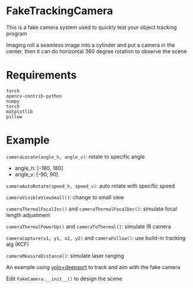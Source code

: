 # FakeTrackingCamera



This is a fake camera system used to quickly test your object tracking program



Imaging roll a seamless image into a cylinder and put a camera in the center, then it can do horizontal 360 degree rotation to observe the scene

[]()



# Requirements

```
torch
opencv-contrib-python
numpy
torch
matplotlib
pillow
```



# Example

`cameraLocate(angle_h, angle_v)`: rotate to specific angle

* angle_h: [-180, 180]
* angle_v: [-90, 90]

[]()



`cameraAutoRotate(speed_h, speed_v)`: auto rotate with specific speed

[]()



`cameraVisibleViewSmall()`: change to small view

[]()



`cameraThermalFocalInc()` and `cameraThermalFocalDec()`: simulate focal length adjustment

[]()



`cameraThermalPowerUp()` and `cameraToThermal()`: simulate IR camera

[]()



`cameraCapture(x1, y1, x2, y2)` and `cameraFollow()`: use build-in tracking alg (KCF)

[]()



`cameraMeasureDistance()`: simulate laser ranging

[]()



An example using [yolo+deepsort](https://github.com/mikel-brostrom/Yolov3_DeepSort_Pytorch) to track and aim with the fake camera

Edit `FakeCamera.__init__()` to design the scene

[]()